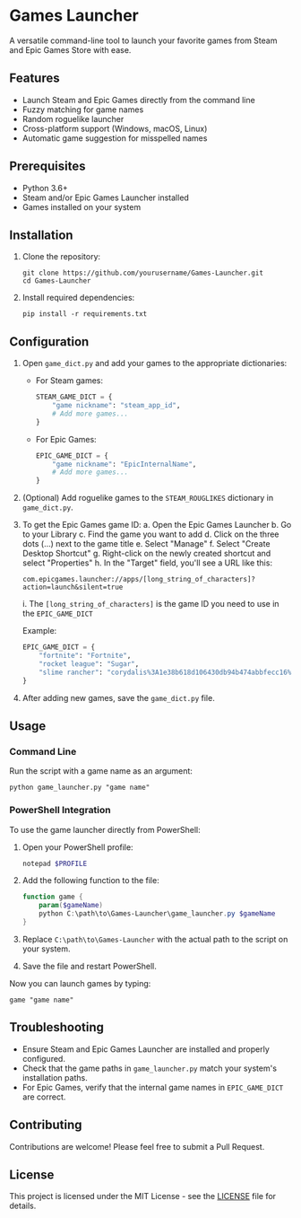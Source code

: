 # Games Launcher

A versatile command-line tool to launch your favorite games from Steam and Epic Games Store with ease.

## Features

- Launch Steam and Epic Games directly from the command line
- Fuzzy matching for game names
- Random roguelike launcher
- Cross-platform support (Windows, macOS, Linux)
- Automatic game suggestion for misspelled names

## Prerequisites

- Python 3.6+
- Steam and/or Epic Games Launcher installed
- Games installed on your system

## Installation

1. Clone the repository:
   ```
   git clone https://github.com/yourusername/Games-Launcher.git
   cd Games-Launcher
   ```

2. Install required dependencies:
   ```
   pip install -r requirements.txt
   ```

## Configuration

1. Open `game_dict.py` and add your games to the appropriate dictionaries:

   - For Steam games:
     ```python
     STEAM_GAME_DICT = {
         "game nickname": "steam_app_id",
         # Add more games...
     }
     ```

   - For Epic Games:
     ```python
     EPIC_GAME_DICT = {
         "game nickname": "EpicInternalName",
         # Add more games...
     }
     ```

2. (Optional) Add roguelike games to the `STEAM_ROUGLIKES` dictionary in `game_dict.py`.

3. To get the Epic Games game ID:
   a. Open the Epic Games Launcher
   b. Go to your Library
   c. Find the game you want to add
   d. Click on the three dots (...) next to the game title
   e. Select "Manage"
   f. Select "Create Desktop Shortcut"
   g. Right-click on the newly created shortcut and select "Properties"
   h. In the "Target" field, you'll see a URL like this:
      ```
      com.epicgames.launcher://apps/[long_string_of_characters]?action=launch&silent=true
      ```
   i. The `[long_string_of_characters]` is the game ID you need to use in the `EPIC_GAME_DICT`

   Example:
   ```python
   EPIC_GAME_DICT = {
       "fortnite": "Fortnite",
       "rocket league": "Sugar",
       "slime rancher": "corydalis%3A1e38b618d106430db94b474abbfecc16%3ACorydalis",
   }
   ```

4. After adding new games, save the `game_dict.py` file.

## Usage

### Command Line

Run the script with a game name as an argument:
```
python game_launcher.py "game name"
```

### PowerShell Integration

To use the game launcher directly from PowerShell:

1. Open your PowerShell profile:
   ```powershell
   notepad $PROFILE
   ```

2. Add the following function to the file:
   ```powershell
   function game {
       param($gameName)
       python C:\path\to\Games-Launcher\game_launcher.py $gameName
   }
   ```

3. Replace `C:\path\to\Games-Launcher` with the actual path to the script on your system.

4. Save the file and restart PowerShell.

Now you can launch games by typing:
```
game "game name"
```

## Troubleshooting

- Ensure Steam and Epic Games Launcher are installed and properly configured.
- Check that the game paths in `game_launcher.py` match your system's installation paths.
- For Epic Games, verify that the internal game names in `EPIC_GAME_DICT` are correct.

## Contributing

Contributions are welcome! Please feel free to submit a Pull Request.

## License

This project is licensed under the MIT License - see the [LICENSE](LICENSE) file for details.

